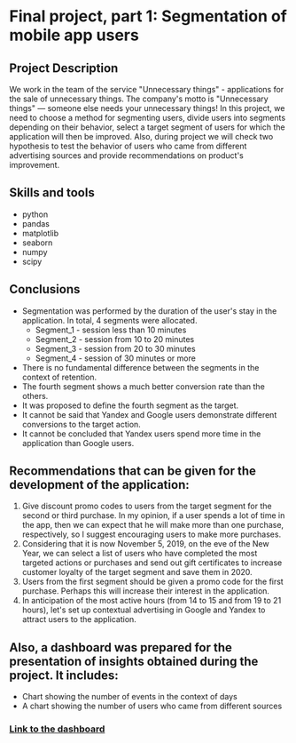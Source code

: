 # Final project, part 1: Segmentation of mobile app users
## Project Description
We work in the team of the service "Unnecessary things" - applications for the sale of unnecessary things.
The company's motto is "Unnecessary things" — someone else needs your unnecessary things!
In this project, we need to choose a method for segmenting users, divide users into segments depending on their behavior, select a target segment of users for which the application will then be improved. Also, during project we will check two hypothesis to test the behavior of users who came from different advertising sources and provide recommendations on product's improvement.
## Skills and tools
- python
- pandas
- matplotlib
- seaborn
- numpy
- scipy
## Conclusions
- Segmentation was performed by the duration of the user's stay in the application. In total, 4 segments were allocated. 
    * Segment_1 - session less than 10 minutes
    * Segment_2 - session from 10 to 20 minutes
    * Segment_3 - session from 20 to 30 minutes
    * Segment_4 - session of 30 minutes or more
- There is no fundamental difference between the segments in the context of retention.
- The fourth segment shows a much better conversion rate than the others.
- It was proposed to define the fourth segment as the target.
- It cannot be said that Yandex and Google users demonstrate different conversions to the target action.
- It cannot be concluded that Yandex users spend more time in the application than Google users.
## Recommendations that can be given for the development of the application:
1. Give discount promo codes to users from the target segment for the second or third purchase. In my opinion, if a user spends a lot of time in the app, then we can expect that he will make more than one purchase, respectively, so I suggest encouraging users to make more purchases.
2. Considering that it is now November 5, 2019, on the eve of the New Year, we can select a list of users who have completed the most targeted actions or purchases and send out gift certificates to increase customer loyalty of the target segment and save them in 2020.
3. Users from the first segment should be given a promo code for the first purchase. Perhaps this will increase their interest in the application.
4. In anticipation of the most active hours (from 14 to 15 and from 19 to 21 hours), let's set up contextual advertising in Google and Yandex to attract users to the application.
## Also, a dashboard was prepared for the presentation of insights obtained during the project. It includes:
- Chart showing the number of events in the context of days
- A chart showing the number of users who came from different sources
  
### [Link to the dashboard](https://public.tableau.com/app/profile/aleksei.pirozhkov/viz/Book2_16934053875060/Dashboard1?publish=yes)
 
